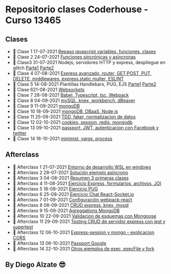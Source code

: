 # Repositorio clases Coderhouse - Curso 13465

## Clases

- :muscle: Clase 1 17-07-2021 [Repaso javascript variables, funciones, clases](https://coderhouse.zoom.us/rec/share/dY6MTRzvlGUZ_k_rZmLbAyqZTIGdd9XMb_WDRGzPo25AIZ7-TVinNwv5NhbhAyhY.Vee5TQWOMbUeHylO?startTime=1626526869000)
- :muscle: Clase 2 24-07-2021 [Funciones sincrónicas y asíncronas](https://coderhouse.zoom.us/rec/share/l7-KaWT4rB3jbRCPL2stsKNWEaYR1OeA-hvUq5d8zd65evhMSHKZTUrPImsJNW67.L-BZApM115J2AEvC?startTime=1627131632000)
- :muscle: Clase3 31-07-2021 Nodejs, servidores HTTP y express, despliegue en glitch [Parte1](https://coderhouse.zoom.us/rec/share/U5KDkVNB6k4FoybtabN7-RnLWLjzqdJCEKbpJUZCQ3O2MQjjqbzznqKLeQYMSZL_.Vlo2YG_VD7qAdLeC?startTime=1627736416000) [Parte2](https://coderhouse.zoom.us/rec/share/U5KDkVNB6k4FoybtabN7-RnLWLjzqdJCEKbpJUZCQ3O2MQjjqbzznqKLeQYMSZL_.Vlo2YG_VD7qAdLeC?startTime=1627741232000)
- :muscle: Clase 4 07-08-2021 [Express avanzado, router, GET,POST, PUT, DELETE, middlewares, express.static,multer, ESLINT](https://coderhouse.zoom.us/rec/share/Czbz2InLmxjcbVMXV8heeKNvOJj9TcI-_T9GsWhSyRqFnaC8CIiBJHSIn7uhJuKd.V9oLnejYvqlIx6qC?startTime=1628341244000)
- :muscle: Clase 5 14-08-2021 Plantillas Handlebars, PUG, EJS [Parte1](https://coderhouse.zoom.us/rec/share/we_QjyuwabKb657qfeL_kyqf2ObksZMkR4WJkmMpWYk7ivM-sqCYvjN-WSgEByZg.9owr1FcnzTfk2UKr?startTime=1628946056000) [Parte2](https://coderhouse.zoom.us/rec/share/we_QjyuwabKb657qfeL_kyqf2ObksZMkR4WJkmMpWYk7ivM-sqCYvjN-WSgEByZg.9owr1FcnzTfk2UKr?startTime=1628956471000) 
- :muscle: Clase 621-08-2021 [Websockets](https://coderhouse.zoom.us/rec/share/pCyPp_eXB0WE_R9N_zuWWUjuk7g5_ZhPvlwpgDGA3vkyhDE4FpPrT653CTcywTQC.CowPyoo2cfvIgt40?startTime=1629550887000) 
- :muscle: Clase 7 28-08-2021 [Babel, Typescript, tsc, Webpack](https://coderhouse.zoom.us/rec/share/tfbUpqsd6ptMluVW2l2pTuBdAB3ec_H38LFpSvKiALeG3aQIZ2dK1cFPmzr-yVc.WoDNzide4vFaWki7?startTime=1630155700000)
- :muscle: Clase 8 04-09-2021 [mySQL, knex, workbench, dBeaver](https://coderhouse.zoom.us/rec/share/1TJPyeCn_V65q7J0VwDVdfuD5sx3Z71txMcCMfZsyrAv0ITWKlZfqGLoBcRN8mTm.QCIIUpjqW5qxGDTi?startTime=1630760474000)
- :muscle: Clase 9 11-09-2021 [mongoDB](https://coderhouse.zoom.us/rec/share/DCsGBPzO_Jsdw8_bzztRWOUmMPyxAO2f4C_X4g9LfblUx3ldODPKbNjNbdIYhr9p.YNCueR_aop9_SaMZ?startTime=1631365351000)
- :muscle: Clase 10 18-09-2021 [mongoDB, DBaaS, Node,js](https://coderhouse.zoom.us/rec/share/8di5V0V2VSerwhFh5JcT0m81EX9N9Bw8Jw1pFWjR4YyBXwQ1C3Rm7FeiS6zARE7N.yKPWrasHzimNuMuT?startTime=1631970086000)
- :muscle: Clase 11 25-09-2021 [TDD, faker, normalizacion de datos](https://coderhouse.zoom.us/rec/share/GLHSp9BvcIic9iJqPO_qVRZCeVHkTsOQxYjsZ31c_-dSwcT4rHIZCKWi2NlLVCJ1.ewTC8-8q-iUqGmC9?startTime=1632574877000)
- :muscle: Clase 12 02-10-2021 [cookies, session, redis, mongodb](https://coderhouse.zoom.us/rec/share/mBljLJZNdjL1i-66-dHssGxc8xG9gLw5KvQz_ehi4p0sM3JNE7OA2qpWxbsysdoq.GADn3qL9kGUsNWU-?startTime=1633179751000)
- :muscle: Clase 13 09-10-2021 [passport, JWT, autenticacion con Facebook y twitter](https://drive.google.com/file/d/1GySFclER617YhP2nd3AKZ1fqczRBg6z8/view?usp=sharing)
- :muscle: Clase 14 16-10-2021 [minimist, yargs, process](https://coderhouse.zoom.us/rec/share/_mbI9O6l2AArItcgSC6FlkrDb2oRe-YSg1eciSSQw347VpOpixIqm0pi2JC1Gw5q.zMBsn1q4s4J1Wa4Y?startTime=1634389304000)

## Afterclass

- :thinking:  Afterclass 1 21-07-2021 [Entorno de desarrollo WSL en windows](https://coderhouse.zoom.us/rec/share/aQsAfWFw1HT7ahp4zN0LOUAcBLPNZuC2otIlWJ25nrQ9gMRfXogjKMpKu2fDAFFr.9l6yjJymYhCl-6f-?startTime=1626908417000)
- :thinking:  Afterclass 2 28-07-2021 [Solución ejemplo asíncrono](https://coderhouse.zoom.us/rec/share/kHm2_kYQSgP9VKVYB_FhFxunNyIN88Uj9MeuXVnmh81FKb-HS5ksb7YsV4-BCwsU.uqDd_u8V8CDo0GW1?startTime=1627513212000)
- :thinking:  Afterclass 3 04-08-2021 [Resumen 3 primeras clases](https://coderhouse.zoom.us/rec/share/73qo4rRCiA7G1CKDH0PrQUfD977Tm2rhnbhjMaKo0dclaNkR8ycQSexRTA2B-6qK.qngMyzYaVdWpJANh?startTime=1628118055000)
- :thinking:  Afterclass 4 11-08-2021 [Ejercicio Express, formularios, archivos, JOI](https://coderhouse.zoom.us/rec/share/ICtuvO-SpEQkHzQ7n4fkegM81CbFQGJiyhkMtCboKRIcpBrY4S3UPzO-9TnUaV27.grGTEcStZcVdAUNj?startTime=1628722835000)
- :thinking:  Afterclass 5 18-08-2021 [Ejercicio PUG](https://coderhouse.zoom.us/rec/share/UO6Tgvh-pxdbTnDvnmW2rS1IZV8k0meODXqTDBl9Gp3SPF1ffv5mib2lKTK-4q2H.SZ96nB_MTh_tw4Qu?startTime=1629327663000)
- :thinking:  Afterclass 6 25-08-2021 [Ejercicio Chat React-Socket.io](https://coderhouse.zoom.us/rec/share/dK7FmkKEU9ysrCaugaiE7hXTfXMWeNufhpxBfW_F04xdlQr0dkHiGm5JS5vipha6.mIj6443FVFRMJ4fu?startTime=1629932418000)
- :thinking:  Afterclass 7 01-09-2021 [Configuración webpack-react](https://coderhouse.zoom.us/rec/share/kr_duqPtAqGhXffeiU-rhV-VGaLfroW1CUbDD9tcG8XV6Lu8lCV8_0vcDeQudkal.mmkbZrVWJNtAwG9Z?startTime=1630537341000)
- :thinking:  Afterclass 8 08-09-2021 [CRUD express, knex, mysql](https://coderhouse.zoom.us/rec/share/NmONVCRAoM4256kqHA23p5E08Orx6LRR6oBQAUZpe-HBPE2iMa8Tsk4i-7mpjCzw.zl87QdlkuIeLynsK?startTime=1631142115000)
- :thinking:  Afterclass 9 15-09-2021 [Agreggations MongoDB](https://coderhouse.zoom.us/rec/share/rPwRi-mMQbeQOi-bkOWDTSgUT2b3JR3IdpxPkeYob__n1YkfkcWGOqN6D79zjPPq.oP4fyP8PDhLllPJv?startTime=1631746922000)
- :thinking:  Afterclass 10 22-09-2021 [Validacion de esquemas con Mongoose](https://coderhouse.zoom.us/rec/share/OxrN8D3SNVocAkg_knJTSpZxAKz4Mx6U0ZKQZZgZBkuDJeWCrE5qiol3hQKMVwJN.2zANzsgiYUWVRXrD?startTime=1632351658000)
- :thinking:  Afterclass 11 29-09-2021 [Testing CRUD de servidor express con jest y supertest ](https://coderhouse.zoom.us/rec/share/DdTnPe93tigZ1ZbgUcxJMkfmzh3fYg-ARAIpEZOrRoRjsZ6rnY2h1zoksukW_o8e.v1vg0oMRU8kNvKaP?startTime=1632956478000)
- :thinking:  Afterclass 12 06-10-2021 [Express-session y mongo - explicacion CORS](https://coderhouse.zoom.us/rec/share/dgQqdB9Z4l8POCvrrYwrtjjh0uzjdwlivc6PziTszmJVczx0SxmMkXRNCa4_8ido.AYLtmTxBNkIwAoBS?startTime=1633561319000)
- :thinking:  Afterclass 13 06-10-2021 [Passport Google](https://coderhouse.zoom.us/rec/share/0DANe3MGiVCyQkCQaq4Z_nBo1wUNrKLOJsuhzLXporOastjSEU2-0bfxNT0pqXiF._pVkGfqJVPv-uoZA?startTime=1634165847000)
- :thinking:  Afterclass 14 22-10-2021 [Otros ejemplos de exec, execFile y fork](https://coderhouse.zoom.us/rec/share/Y_igLJJh1Bxc6bIg8K5baS9zaMFUDOFo3BTiLTEUUMP3FkYaeuSSJa7H9_Nv06PN.V4S0GDtvt5Voux4x?startTime=1634944365000)

## By Diego Alzate :sunglasses: 
